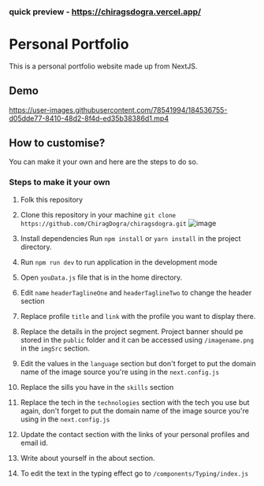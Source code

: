 ### quick preview - https://chiragsdogra.vercel.app/


# Personal Portfolio

This is a personal portfolio website made up from NextJS.

## Demo



https://user-images.githubusercontent.com/78541994/184536755-d05dde77-8410-48d2-8f4d-ed35b38386d1.mp4




## How to customise?

You can make it your own and here are the steps to do so.

### Steps to make it your own

1. Folk this repository

2. Clone this repository in your machine 
```git clone https://github.com/ChiragDogra/chiragsdogra.git```
![image](https://user-images.githubusercontent.com/78541994/184536297-1dc20e20-ee42-497d-b053-8f1040aabada.png)


3. Install dependencies
Run `npm install` or `yarn install` in the project directory.

4. Run `npm run dev` to run application in the development mode

5. Open `youData.js` file that is in the home directory.

6. Edit `name` `headerTaglineOne` and `headerTaglineTwo` to change the header section

7. Replace profile `title` and `link` with the profile you want to display there.

8. Replace the details in the project segment. Project banner should pe stored in the `public` folder and it can be accessed using `/imagename.png` in the `imgSrc` section.

9. Edit the values in the `language` section but don't forget to put the domain name of the image source you're using in the `next.config.js`

10. Replace the sills you have in the `skills` section

11. Replace the tech in the `technologies` section with the tech you use but again, don't forget to put the domain name of the image source you're using in the `next.config.js` 

12. Update the contact section with the links of your personal profiles and email id.

13. Write about yourself in the about section.

14. To edit the text in the typing effect go to `/components/Typing/index.js`

